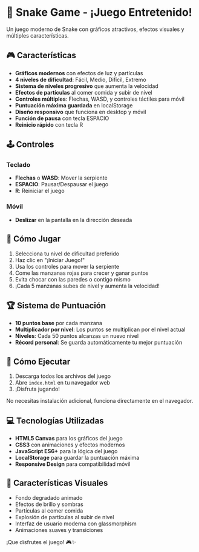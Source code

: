 # 🐍 Snake Game - ¡Juego Entretenido!

Un juego moderno de Snake con gráficos atractivos, efectos visuales y múltiples características.

## 🎮 Características

- **Gráficos modernos** con efectos de luz y partículas
- **4 niveles de dificultad**: Fácil, Medio, Difícil, Extremo
- **Sistema de niveles progresivo** que aumenta la velocidad
- **Efectos de partículas** al comer comida y subir de nivel
- **Controles múltiples**: Flechas, WASD, y controles táctiles para móvil
- **Puntuación máxima guardada** en localStorage
- **Diseño responsivo** que funciona en desktop y móvil
- **Función de pausa** con tecla ESPACIO
- **Reinicio rápido** con tecla R

## 🕹️ Controles

### Teclado
- **Flechas** o **WASD**: Mover la serpiente
- **ESPACIO**: Pausar/Despausar el juego
- **R**: Reiniciar el juego

### Móvil
- **Deslizar** en la pantalla en la dirección deseada

## 🎯 Cómo Jugar

1. Selecciona tu nivel de dificultad preferido
2. Haz clic en "¡Iniciar Juego!"
3. Usa los controles para mover la serpiente
4. Come las manzanas rojas para crecer y ganar puntos
5. Evita chocar con las paredes o contigo mismo
6. ¡Cada 5 manzanas subes de nivel y aumenta la velocidad!

## 🏆 Sistema de Puntuación

- **10 puntos base** por cada manzana
- **Multiplicador por nivel**: Los puntos se multiplican por el nivel actual
- **Niveles**: Cada 50 puntos alcanzas un nuevo nivel
- **Récord personal**: Se guarda automáticamente tu mejor puntuación

## 🚀 Cómo Ejecutar

1. Descarga todos los archivos del juego
2. Abre `index.html` en tu navegador web
3. ¡Disfruta jugando!

No necesitas instalación adicional, funciona directamente en el navegador.

## 💻 Tecnologías Utilizadas

- **HTML5 Canvas** para los gráficos del juego
- **CSS3** con animaciones y efectos modernos
- **JavaScript ES6+** para la lógica del juego
- **LocalStorage** para guardar la puntuación máxima
- **Responsive Design** para compatibilidad móvil

## 🎨 Características Visuales

- Fondo degradado animado
- Efectos de brillo y sombras
- Partículas al comer comida
- Explosión de partículas al subir de nivel
- Interfaz de usuario moderna con glassmorphism
- Animaciones suaves y transiciones

¡Que disfrutes el juego! 🎮✨ 